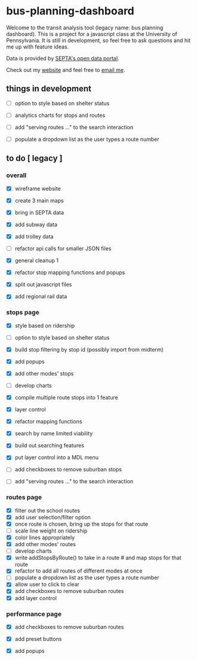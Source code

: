 # bus-planning-dashboard

Welcome to the transit analysis tool (legacy name: bus planning dashboard). This is a project for a javascript class at the University of Pennsylvania. It is still in development, so feel free to ask questions and hit me up with feature ideas.

Data is provided by [SEPTA's open data portal](https://septaopendata-septa.opendata.arcgis.com).

Check out my [website](https://www.tandrewsimpson.com) and feel free to [email me](mail@tandrewsimpson.com). 


## things in development
- [ ] option to style based on shelter status
- [ ] analytics charts for stops and routes
- [ ] add "serving routes ..." to the search interaction
- [ ] populate a dropdown list as the user types a route number




## to do [ legacy ]

### overall
- [x] wireframe website
- [x] create 3 main maps
- [x] bring in SEPTA data
- [x] add subway data
- [x] add trolley data
- [ ] refactor api calls for smaller JSON files
- [x] general cleanup 1
- [x] refactor stop mapping functions and popups
- [x] split out javascript files
- [x] add regional rail data


### stops page
- [x] style based on ridership
- [ ] option to style based on shelter status
- [x] build stop filtering by stop id (possibly import from midterm)
- [x] add popups 
- [x] add other modes' stops
- [ ] develop charts
- [x] compile multiple route stops into 1 feature
- [x] layer control
- [x] refactor mapping functions
- [x] search by name limited viability
- [x] build out searching features
- [x] put layer control into a MDL menu
- [ ] add checkboxes to remove suburban stops
- [ ] add "serving routes ..." to the search interaction


### routes page
- [x] filter out the school routes 
- [x] add user selection/filter option
- [x] once route is chosen, bring up the stops for that route
- [ ] scale line weight on ridership
- [x] color lines appropriately
- [x] add other modes' routes
- [ ] develop charts
- [x] write addStopsByRoute() to take in a route # and map stops for that route
- [x] refactor to add all routes of different modes at once 
- [ ] populate a dropdown list as the user types a route number
- [x] allow user to click to clear
- [x] add checkboxes to remove suburban routes
- [x] add layer control

### performance page
- [x] add checkboxes to remove suburban routes
- [x] add preset buttons
- [x] add popups

